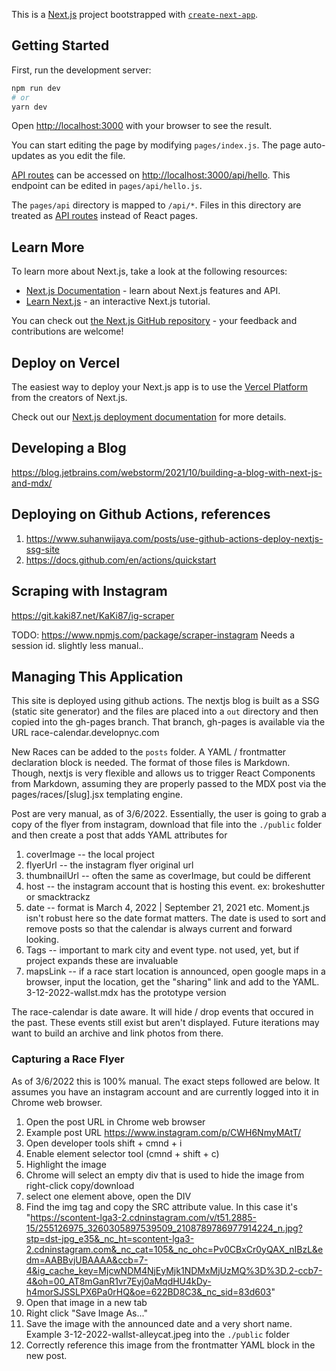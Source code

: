 This is a [Next.js](https://nextjs.org/) project bootstrapped with [`create-next-app`](https://github.com/vercel/next.js/tree/canary/packages/create-next-app).

## Getting Started

First, run the development server:

```bash
npm run dev
# or
yarn dev
```

Open [http://localhost:3000](http://localhost:3000) with your browser to see the result.

You can start editing the page by modifying `pages/index.js`. The page auto-updates as you edit the file.

[API routes](https://nextjs.org/docs/api-routes/introduction) can be accessed on [http://localhost:3000/api/hello](http://localhost:3000/api/hello). This endpoint can be edited in `pages/api/hello.js`.

The `pages/api` directory is mapped to `/api/*`. Files in this directory are treated as [API routes](https://nextjs.org/docs/api-routes/introduction) instead of React pages.

## Learn More

To learn more about Next.js, take a look at the following resources:

- [Next.js Documentation](https://nextjs.org/docs) - learn about Next.js features and API.
- [Learn Next.js](https://nextjs.org/learn) - an interactive Next.js tutorial.

You can check out [the Next.js GitHub repository](https://github.com/vercel/next.js/) - your feedback and contributions are welcome!

## Deploy on Vercel

The easiest way to deploy your Next.js app is to use the [Vercel Platform](https://vercel.com/new?utm_medium=default-template&filter=next.js&utm_source=create-next-app&utm_campaign=create-next-app-readme) from the creators of Next.js.

Check out our [Next.js deployment documentation](https://nextjs.org/docs/deployment) for more details.


## Developing a Blog

https://blog.jetbrains.com/webstorm/2021/10/building-a-blog-with-next-js-and-mdx/


## Deploying on Github Actions, references

1. https://www.suhanwijaya.com/posts/use-github-actions-deploy-nextjs-ssg-site
2. https://docs.github.com/en/actions/quickstart



## Scraping with Instagram

https://git.kaki87.net/KaKi87/ig-scraper

TODO:  https://www.npmjs.com/package/scraper-instagram
Needs a session id. slightly less manual..


## Managing This Application

This site is deployed using github actions. The nextjs blog is built as a SSG (static site generator) and the files are placed into a `out` directory and then copied into the gh-pages branch. That branch, gh-pages is available via the URL race-calendar.developnyc.com

New Races can be added to the `posts` folder. A YAML / frontmatter declaration block is needed. The format of those files is Markdown. Though, nextjs is very flexible and allows us to trigger React Components from Markdown, assuming they are properly passed to the MDX post via the pages/races/[slug].jsx templating engine.

Post are very manual, as of 3/6/2022. Essentially, the user is going to grab a copy of the flyer from instagram, download that file into the `./public` folder and then create a post that adds YAML attributes for

1. coverImage -- the local project
2. flyerUrl -- the instagram flyer original url
3. thumbnailUrl -- often the same as coverImage, but could be different
4. host -- the instagram account that is hosting this event. ex: brokeshutter or smacktrackz
5. date -- format is March 4, 2022 | September 21, 2021 etc. Moment.js isn't robust here so the date format matters. The date is used to sort and remove posts so that the calendar is always current and forward looking.
6. Tags -- important to mark city and event type. not used, yet, but if project expands these are invaluable
7. mapsLink -- if a race start location is announced, open google maps in a browser, input the location, get the "sharing" link and add to the YAML. 3-12-2022-wallst.mdx has the prototype version

The race-calendar is date aware. It will hide / drop events that occured in the past. These events still exist but aren't displayed. Future iterations may want to build an archive and link photos from there.


### Capturing a Race Flyer

As of 3/6/2022 this is 100% manual. The exact steps followed are below. It assumes you have an instagram account and are currently logged into it in Chrome web browser.

1. Open the post URL in Chrome web browser
2. Example post URL https://www.instagram.com/p/CWH6NmyMAtT/
3. Open developer tools shift + cmnd + i
4. Enable element selector tool (cmnd + shift + c)
5. Highlight the image
6. Chrome will select an empty div that is used to hide the image from right-click copy/download
7. select one element above, open the DIV
8. Find the img tag and copy the SRC attribute value. In this case it's "https://scontent-lga3-2.cdninstagram.com/v/t51.2885-15/255126975_3260305897539509_2108789786977914224_n.jpg?stp=dst-jpg_e35&_nc_ht=scontent-lga3-2.cdninstagram.com&_nc_cat=105&_nc_ohc=Pv0CBxCr0yQAX_nIBzL&edm=AABBvjUBAAAA&ccb=7-4&ig_cache_key=MjcwNDM4NjEyMjk1NDMxMjUzMQ%3D%3D.2-ccb7-4&oh=00_AT8mGanR1vr7Eyj0aMqdHU4kDy-h4morSJSSLPX6Pa0rHQ&oe=622BD8C3&_nc_sid=83d603"
9. Open that image in a new tab
10. Right click "Save Image As..."
11. Save the image with the announced date and a very short name. Example 3-12-2022-wallst-alleycat.jpeg into the `./public` folder
12. Correctly reference this image from the frontmatter YAML block in the new post.
